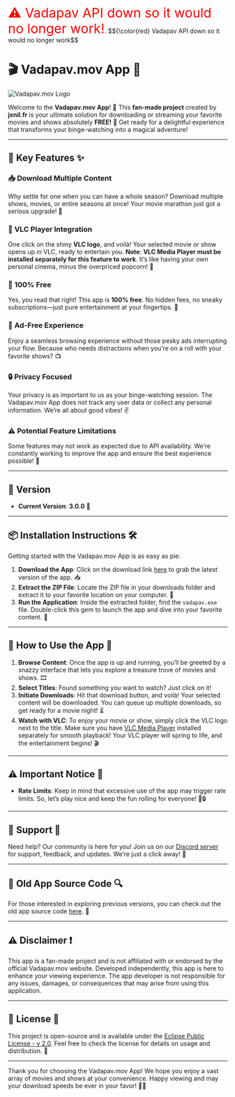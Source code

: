 <span style="color:red; font-size: 30px;">⚠ Vadapav API down so it would no longer work!</span>.
$${\color{red} Vadapav API down so it would no longer work$$
# 🎬 **Vadapav.mov App** 🚀

![Vadapav.mov Logo](https://vadapav.mov/assets/favicon-32x32.png)

Welcome to the **Vadapav.mov App**! 🎉 This **fan-made project** created by **jxnil.fr** is your ultimate solution for downloading or streaming your favorite movies and shows absolutely **FREE!** 🌟 Get ready for a delightful experience that transforms your binge-watching into a magical adventure!

---

## 🌟 **Key Features** ✨

### 📥 **Download Multiple Content**
Why settle for one when you can have a whole season? Download multiple shows, movies, or entire seasons at once! Your movie marathon just got a serious upgrade! 🎥

### 🎥 **VLC Player Integration**
One click on the shiny **VLC logo**, and voilà! Your selected movie or show opens up in VLC, ready to entertain you. **Note**: **VLC Media Player must be installed separately for this feature to work**. It’s like having your own personal cinema, minus the overpriced popcorn! 🍿

### 💸 **100% Free**
Yes, you read that right! This app is **100% free**. No hidden fees, no sneaky subscriptions—just pure entertainment at your fingertips. 🎊

### 🚫 **Ad-Free Experience**
Enjoy a seamless browsing experience without those pesky ads interrupting your flow. Because who needs distractions when you’re on a roll with your favorite shows? 📺

### 🔒 **Privacy Focused**
Your privacy is as important to us as your binge-watching session. The Vadapav.mov App does not track any user data or collect any personal information. We’re all about good vibes! ✌️

### ⚠️ **Potential Feature Limitations**
Some features may not work as expected due to API availability. We’re constantly working to improve the app and ensure the best experience possible! 🔄

---

## 📅 **Version**
- **Current Version**: **3.0.0** 📅

---

## 📦 **Installation Instructions** 🛠️

Getting started with the Vadapav.mov App is as easy as pie:

1. **Download the App**: Click on the download link [here](https://github.com/AgentHackerYT/vadapav.mov-app/releases/tag/v3-noads) to grab the latest version of the app. 📥
2. **Extract the ZIP File**: Locate the ZIP file in your downloads folder and extract it to your favorite location on your computer. 📂
3. **Run the Application**: Inside the extracted folder, find the `vadapav.exe` file. Double-click this gem to launch the app and dive into your favorite content. 🚀

---

## 🎉 **How to Use the App** 🎊

1. **Browse Content**: Once the app is up and running, you’ll be greeted by a snazzy interface that lets you explore a treasure trove of movies and shows. 🎞️
2. **Select Titles**: Found something you want to watch? Just click on it! 
3. **Initiate Downloads**: Hit that download button, and voilà! Your selected content will be downloaded. You can queue up multiple downloads, so get ready for a movie night! ⏳
4. **Watch with VLC**: To enjoy your movie or show, simply click the VLC logo next to the title. Make sure you have [VLC Media Player](https://www.videolan.org/vlc/) installed separately for smooth playback! Your VLC player will spring to life, and the entertainment begins! 🎬

---

## ⚠️ **Important Notice** 🚨

- **Rate Limits**: Keep in mind that excessive use of the app may trigger rate limits. So, let’s play nice and keep the fun rolling for everyone! 🚫🔒

---

## 💬 **Support** 🤝

Need help? Our community is here for you! Join us on our [Discord server](https://discord.gg/BxSXTrp46n) for support, feedback, and updates. We’re just a click away! 💬

---

## 📂 **Old App Source Code** 🔍

For those interested in exploring previous versions, you can check out the old app source code [here](https://github.com/AgentHackerYT/vadapav.mov-app/tree/old). 📜

---

## ⚠️ **Disclaimer** ❗

This app is a fan-made project and is not affiliated with or endorsed by the official Vadapav.mov website. Developed independently, this app is here to enhance your viewing experience. The app developer is not responsible for any issues, damages, or consequences that may arise from using this application. 

---

## 📜 **License** 📝

This project is open-source and is available under the [Eclipse Public License - v 2.0](https://github.com/AgentHackerYT/vadapav.mov-app/blob/main/LICENSE). Feel free to check the license for details on usage and distribution. 📑

---

Thank you for choosing the Vadapav.mov App! We hope you enjoy a vast array of movies and shows at your convenience. Happy viewing and may your download speeds be ever in your favor! 🎉🍿
